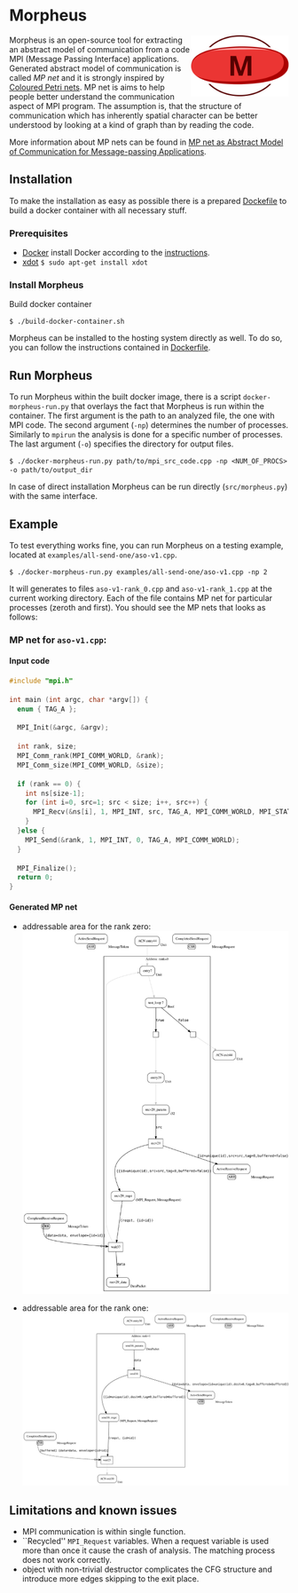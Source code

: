 # Morpheus

<img align="right" width="35%" src="morpheus-logo.svg?sanitize=true">

Morpheus is an open-source tool for extracting an abstract model of communication from a code MPI (Message Passing Interface) applications. Generated abstract model of communication is called _MP net_ and it is strongly inspired by [Coloured Petri nets](https://en.wikipedia.org/wiki/Coloured_Petri_net). MP net is aims to help people better understand the communication aspect of MPI program. The assumption is, that the structure of communication which has inherently spatial character can be better understood by looking at a kind of graph than by reading the code.

More information about MP nets can be found in [MP net as Abstract Model of Communication for Message-passing Applications](https://arxiv.org/abs/1903.08252).

## Installation

To make the installation as easy as possible there is a prepared [Dockefile](https://docs.docker.com/engine/reference/builder/) to build a docker container with all necessary stuff.

### Prerequisites

* [Docker](https://docs.docker.com/) install Docker according to the [instructions](https://docs.docker.com/install/linux/docker-ce/ubuntu/#install-using-the-repository).
* [xdot](https://github.com/jrfonseca/xdot.py) `$ sudo apt-get install xdot`


### Install Morpheus

Build docker container
```
$ ./build-docker-container.sh
```
<!-- $ sudo addgroup docker -->
<!-- $ sudo usermod -aG docker $USER -->

Morpheus can be installed to the hosting system directly as well. To do so, you can follow the instructions contained in [Dockerfile](Dockerfile).

## Run Morpheus

To run Morpheus within the built docker image, there is a script `docker-morpheus-run.py` that overlays the fact that Morpheus is run within the container. The first argument is the path to an analyzed file, the one with MPI code. The second argument (`-np`) determines the number of processes. Similarly to `mpirun` the analysis is done for a specific number of processes. The last argument (`-o`) specifies the directory for output files.

```
$ ./docker-morpheus-run.py path/to/mpi_src_code.cpp -np <NUM_OF_PROCS> -o path/to/output_dir
```

In case of direct installation Morpheus can be run directly (`src/morpheus.py`) with the same interface.

## Example
 To test everything works fine, you can run Morpheus on a testing example, located at `examples/all-send-one/aso-v1.cpp`.
 
```
$ ./docker-morpheus-run.py examples/all-send-one/aso-v1.cpp -np 2
```
 
It will generates to files `aso-v1-rank_0.cpp` and `aso-v1-rank_1.cpp` at the current working directory. Each of the file contains MP net for particular processes (zeroth and first). You should see the MP nets that looks as follows:

### MP net for `aso-v1.cpp`:

#### Input code
```c++ 
#include "mpi.h"

int main (int argc, char *argv[]) {
  enum { TAG_A };

  MPI_Init(&argc, &argv);

  int rank, size;
  MPI_Comm_rank(MPI_COMM_WORLD, &rank);
  MPI_Comm_size(MPI_COMM_WORLD, &size);

  if (rank == 0) {
    int ns[size-1];
    for (int i=0, src=1; src < size; i++, src++) {
      MPI_Recv(&ns[i], 1, MPI_INT, src, TAG_A, MPI_COMM_WORLD, MPI_STATUS_IGNORE);
    }
  }else {
    MPI_Send(&rank, 1, MPI_INT, 0, TAG_A, MPI_COMM_WORLD);
  }

  MPI_Finalize();
  return 0;
}
```

#### Generated MP net
* addressable area for the rank zero:
![all-send-one v1: rank 0](examples/all-send-one/aso-v1-rank=0.svg)

* addressable area for the rank one:
![all-send-one v1: rank 1](examples/all-send-one/aso-v1-rank=1.svg)


## Limitations and known issues

* MPI communication is within single function.
* ``Recycled'' `MPI_Request` variables. When a request variable is used more than once it cause the crash of analysis. The matching process does not work correctly.
* object with non-trivial destructor complicates the CFG structure and introduce more edges skipping to the exit place.
